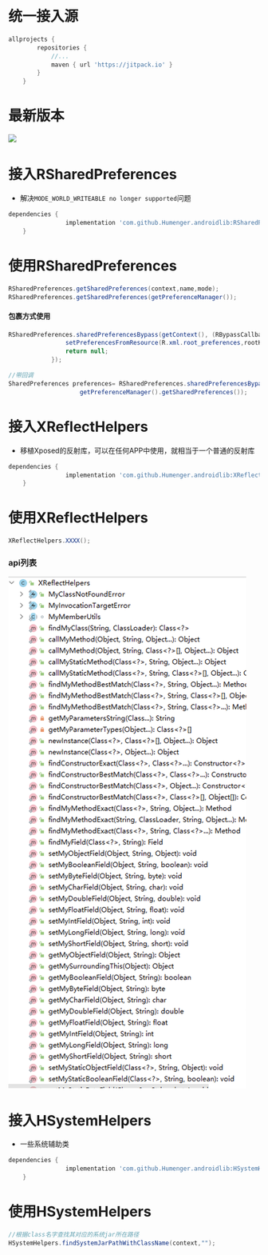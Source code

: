 # 统一接入源
```groovy
allprojects {
		repositories {
			//...
			maven { url 'https://jitpack.io' }
		}
	}
```
# 最新版本
[![](https://jitpack.io/v/Humenger/androidlib.svg)](https://jitpack.io/#Humenger/androidlib)
# 接入RSharedPreferences
- 解决`MODE_WORLD_WRITEABLE no longer supported`问题

```groovy
dependencies {
	            implementation 'com.github.Humenger.androidlib:RSharedPreferences:{latest_version}'
	}
```
# 使用RSharedPreferences
```java
RSharedPreferences.getSharedPreferences(context,name,mode);
RSharedPreferences.getSharedPreferences(getPreferenceManager());
```
#### 包裹方式使用
```java
RSharedPreferences.sharedPreferencesBypass(getContext(), (RBypassCallback<Void>) () -> {
                setPreferencesFromResource(R.xml.root_preferences,rootKey);
                return null;
            });
```
```java
//带回调
SharedPreferences preferences= RSharedPreferences.sharedPreferencesBypass(getContext(), (RBypassCallback<SharedPreferences>) () -> 
                    getPreferenceManager().getSharedPreferences());
```
# 接入XReflectHelpers
- 移植Xposed的反射库，可以在任何APP中使用，就相当于一个普通的反射库
```groovy
dependencies {
	            implementation 'com.github.Humenger.androidlib:XReflectHelpers:{latest_version}'
	}
```
# 使用XReflectHelpers
```java
XReflectHelpers.XXXX();
```
### api列表
 ![XReflectHelpers](./images/XReflectHelpers.png)

# 接入HSystemHelpers
- 一些系统辅助类
```groovy
dependencies {
	            implementation 'com.github.Humenger.androidlib:HSystemHelpers:{latest_version}'
	}
```
# 使用HSystemHelpers
```java
//根据class名字查找其对应的系统jar所在路径
HSystemHelpers.findSystemJarPathWithClassName(context,"");
```
